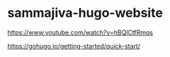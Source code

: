 # sammajiva-hugo-website
https://www.youtube.com/watch?v=hBQlCtfRmqs

https://gohugo.io/getting-started/quick-start/


